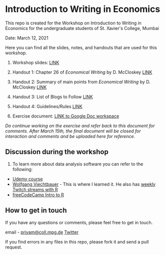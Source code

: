 # Introduction to Writing in Economics

This repo is created for the Workshop on Introduction to Writing in Economics for the undergraduate students of St. Xavier's College, Mumbai 


Date: March 12, 2021 

Here you can find all the slides, notes, and handouts that are used for this workshop. 

1. Workshop slides: [LINK](https://shambhavipriyam.github.io/writing_econ_intro/notes/workshop_slides.html)

2. Handout 1: Chapter 26 of _Economical Writing_ by D. McCloskey [LINK](https://shambhavipriyam.github.io/writing_econ_intro/handouts/ch26_McCloskey_Economical_Writing_handout.pdf)

3. Handout 2: Summary of main points from _Economical Writing_ by D. McCloskey [LINK](https://shambhavipriyam.github.io/writing_econ_intro/handouts/economicalwriting_handout.pdf)

4. Handout 3: List of Blogs to Follow [LINK](https://shambhavipriyam.github.io/writing_econ_intro/handouts/blogs_handout.html)

5. Handout 4: Guidelines/Rules [LINK](https://shambhavipriyam.github.io/writing_econ_intro/handouts/guidelines_handout.pdf)

6. Exercise document: [LINK to Google Doc workspace](https://docs.google.com/document/d/1fceAiHvP4yBhaVUCYCR0Dq4c0ecdyWJwpZQvexu27DA/edit?usp=sharing)

_Do continue working on the exercise and refer back to this document for comments. After March 15th, the final document will be closed for interaction and comments and be uploaded here for reference._

## Discussion during the workshop 
1. To learn more about data analysis software you can refer to the following: 
- [Udemy course](https://www.udemy.com/course/learn-r-programming/)
- [Wolfgang Viechtbauer](http://www.wvbauer.com/doku.php/course_oor) - This is where I learned it. He also has [weekly Twitch streams with R](http://www.wvbauer.com/doku.php/live_streams)
- [freeCodeCamp Intro to R](https://www.youtube.com/watch?v=_V8eKsto3Ug)

## How to get in touch
If you have any questions or comments, please feel free to get in touch. 

email - priyam@coll.mpg.de
[Twitter](https://twitter.com/What_a_Sham)

If you find errors in any files in this repo, please fork it and send a pull request. 
